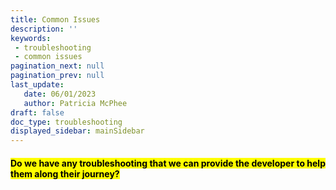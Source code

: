 ```yaml
---
title: Common Issues
description: ''
keywords: 
 - troubleshooting
 - common issues
pagination_next: null
pagination_prev: null
last_update: 
   date: 06/01/2023
   author: Patricia McPhee
draft: false
doc_type: troubleshooting
displayed_sidebar: mainSidebar
---
```


<h4><mark>Do we have any troubleshooting that we can provide the developer to help them along their journey?</mark></h4>
